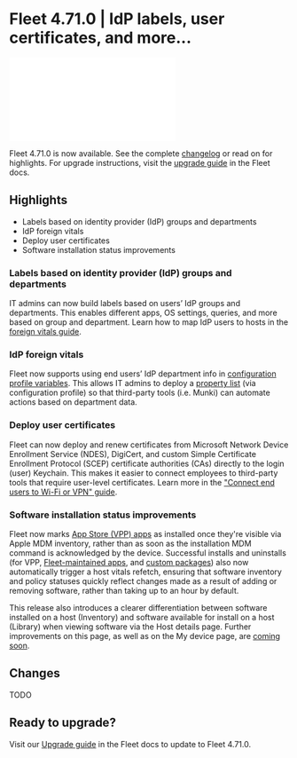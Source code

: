 # Fleet 4.71.0 | IdP labels, user certificates, and more...

<div purpose="embedded-content">
   <iframe src="TODO" frameborder="0" allowfullscreen></iframe>
</div>

Fleet 4.71.0 is now available. See the complete [changelog](https://github.com/fleetdm/fleet/releases/tag/fleet-v4.71.0) or read on for highlights. For upgrade instructions, visit the [upgrade guide](https://fleetdm.com/docs/deploying/upgrading-fleet) in the Fleet docs.

## Highlights

- Labels based on identity provider (IdP) groups and departments
- IdP foreign vitals
- Deploy user certificates
- Software installation status improvements

### Labels based on identity provider (IdP) groups and departments

IT admins can now build labels based on users’ IdP groups and departments. This enables different apps, OS settings, queries, and more based on group and department. Learn how to map IdP users to hosts in the [foreign vitals guide](https://fleetdm.com/guides/foreign-vitals-map-idp-users-to-hosts).

### IdP foreign vitals

Fleet now supports using end users’ IdP department info in [configuration profile variables](https://fleetdm.com/docs/configuration/yaml-files#:~:text=In%20Fleet%20Premium%2C%20you,are%20sent%20to%20hosts). This allows IT admins to deploy a [property list](https://en.wikipedia.org/wiki/Property_list) (via configuration profile) so that third-party tools (i.e. Munki) can automate actions based on department data.

### Deploy user certificates

Fleet can now deploy and renew certificates from Microsoft Network Device Enrollment Service (NDES), DigiCert, and custom Simple Certificate Enrollment Protocol (SCEP) certificate authorities (CAs) directly to the login (user) Keychain. This makes it easier to connect employees to third-party tools that require user-level certificates. Learn more in the ["Connect end users to Wi-Fi or VPN" guide](https://fleetdm.com/guides/connect-end-user-to-wifi-with-certificate).

### Software installation status improvements

Fleet now marks [App Store (VPP) apps](https://fleetdm.com/guides/install-vpp-apps-on-macos-using-fleet) as installed once they're visible via Apple MDM inventory, rather than as soon as the installation MDM command is acknowledged by the device. Successful installs and uninstalls (for VPP, [Fleet-maintained apps](https://fleetdm.com/guides/fleet-maintained-apps), and [custom packages](https://fleetdm.com/guides/deploy-software-packages)) also now automatically trigger a host vitals refetch, ensuring that software inventory and policy statuses quickly reflect changes made as a result of adding or removing software, rather than taking up to an hour by default.

This release also introduces a clearer differentiation between software installed on a host (Inventory) and software available for install on a host (Library) when viewing software via the Host details page. Further improvements on this page, as well as on the My device page, are [coming soon](https://github.com/fleetdm/fleet/issues/30240).

## Changes

TODO

## Ready to upgrade?

Visit our [Upgrade guide](https://fleetdm.com/docs/deploying/upgrading-fleet) in the Fleet docs to update to Fleet 4.71.0.

<meta name="category" value="releases">
<meta name="authorFullName" value="Noah Talerman">
<meta name="authorGitHubUsername" value="noahtalerman">
<meta name="publishedOn" value="2025-07-11">
<meta name="articleTitle" value="Fleet 4.71.0 | IdP labels, user certificates, and more...">
<meta name="articleImageUrl" value="../website/assets/images/articles/fleet-4.71.0-1600x900@2x.png">
